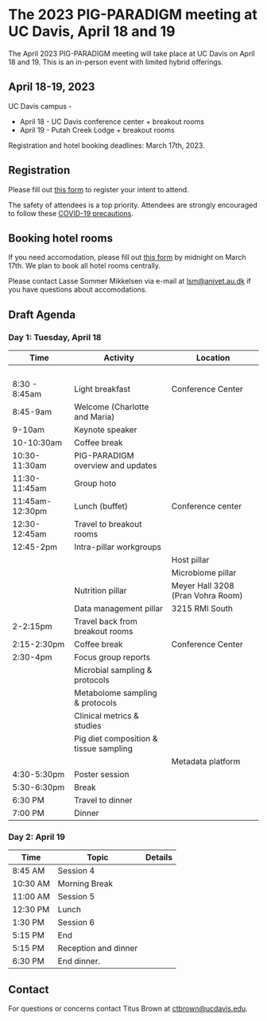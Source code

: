 # The 2023 PIG-PARADIGM meeting at UC Davis, April 18 and 19

The April 2023 PIG-PARADIGM meeting will take place at UC Davis on April 18
and 19. This is an in-person event with limited hybrid offerings.

## April 18-19, 2023

UC Davis campus -

* April 18 - UC Davis conference center + breakout rooms
* April 19 - Putah Creek Lodge + breakout rooms

Registration and hotel booking deadlines: March 17th, 2023.

## Registration

Please fill out [this form](https://docs.google.com/forms/d/e/1FAIpQLSfWi7Z-MoVNphu344XKKvnLeGmVB5CSSEcBLTg7r-kizOUW0g/viewform) to register your intent to attend. 

The safety of attendees is a top priority. Attendees are strongly encouraged to follow these [COVID-19 precautions](COVID.md).

## Booking hotel rooms

If you need accomodation, please fill out
[this form](https://forms.office.com/pages/responsepage.aspx?id=Nh39Ycv-yke319DfA3ChmPqFaXojYFROrkQ9yRo8Bc9UNzJPN0RFMDZPSTNJTE9aTEpOVzdZS1NXSy4u)
by midnight on March 17th. We plan to book all hotel rooms centrally.

Please contact Lasse Sommer Mikkelsen via e-mail at [lsm@anivet.au.dk](mailto:lsm@anivet.au.dk) if you have questions about accomodations.


## Draft Agenda 

### Day 1: Tuesday, April 18

Time | Activity | Location
-- | -- | --
  |   |  
8:30 - 8:45am | Light breakfast | Conference Center
8:45-9am | Welcome (Charlotte and Maria) |  
9-10am | Keynote speaker |  
10-10:30am | Coffee break |  
10:30-11:30am | PIG-PARADIGM overview and updates |  
11:30-11:45am | Group hoto |  
11:45am-12:30pm | Lunch (buffet) | Conference center
12:30-12:45am | Travel to breakout rooms |  
12:45-2pm | Intra-pillar workgroups |  
 | | Host pillar | 1207 RMI South
 | | Microbiome pillar | Conference center ballroom
| | Nutrition pillar | Meyer Hall 3208 (Pran Vohra Room)
|  | Data management pillar | 3215 RMI South
2-2:15pm | Travel back from breakout rooms |  
2:15-2:30pm | Coffee break | Conference Center
2:30-4pm | Focus group reports |  
|  | Microbial sampling & protocols |  
|  | Metabolome sampling & protocols |  
|  | Clinical metrics & studies |  
| | Pig diet composition & tissue sampling |  
 | | Metadata platform |  
4:30-5:30pm | Poster session |  
5:30-6:30pm | Break |  
6:30 PM | Travel to dinner |  
7:00 PM | Dinner |  


### Day 2: April 19

| Time     | Topic         | Details |
|----------|---------------|---------|
| 8:45 AM  | Session 4     |         |
| 10:30 AM | Morning Break |         |
| 11:00 AM | Session 5     |         |
| 12:30 PM | Lunch         |         |
| 1:30 PM  | Session 6     |         |
| 5:15 PM  | End           |         |
| 5:15 PM  | Reception and dinner |        |
| 6:30 PM  | End dinner.   |         |

## Contact

For questions or concerns contact Titus Brown at
[ctbrown@ucdavis.edu](mailto:ctbrown@ucdavis.edu).
